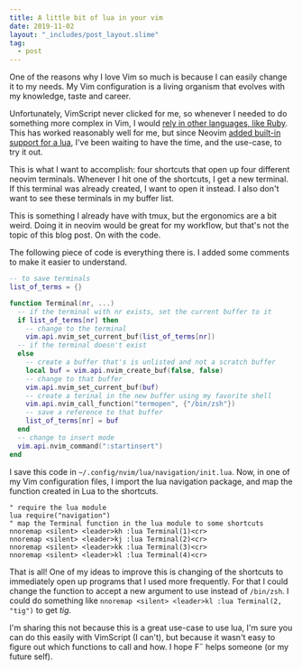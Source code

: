 ```yaml
---
title: A little bit of lua in your vim
date: 2019-11-02
layout: "_includes/post_layout.slime"
tag:
  - post
---
```


One of the reasons why I love Vim so much is because I can easily change it to
my needs. My Vim configuration is a living organism that evolves with my
knowledge, taste and career.

Unfortunately, VimScript never clicked for me, so whenever I needed to do
something more complex in Vim, I would
[rely in other languages, like Ruby](https://gabrielpoca.com/2017-09-04-vim-ruby/).
This has worked reasonably well for me, but since Neovim
[added built-in support for a lua](https://neovim.io/roadmap/), I've been
waiting to have the time, and the use-case, to try it out.

This is what I want to accomplish: four shortcuts that open up four different
neovim terminals. Whenever I hit one of the shortcuts, I get a new terminal. If
this terminal was already created, I want to open it instead. I also don't want
to see these terminals in my buffer list.

This is something I already have with tmux, but the ergonomics are a bit weird.
Doing it in neovim would be great for my workflow, but that's not the topic of
this blog post. On with the code.

The following piece of code is everything there is. I added some comments to
make it easier to understand.

```lua
-- to save terminals
list_of_terms = {}

function Terminal(nr, ...)
  -- if the terminal with nr exists, set the current buffer to it
  if list_of_terms[nr] then
    -- change to the terminal
    vim.api.nvim_set_current_buf(list_of_terms[nr])
  -- if the terminal doesn't exist
  else
    -- create a buffer that's is unlisted and not a scratch buffer
    local buf = vim.api.nvim_create_buf(false, false)
    -- change to that buffer
    vim.api.nvim_set_current_buf(buf)
    -- create a terinal in the new buffer using my favorite shell
    vim.api.nvim_call_function("termopen", {"/bin/zsh"})
    -- save a reference to that buffer
    list_of_terms[nr] = buf
  end
  -- change to insert mode
  vim.api.nvim_command(":startinsert")
end
```

I save this code in `~/.config/nvim/lua/navigation/init.lua`. Now, in one of my
Vim configuration files, I import the lua navigation package, and map the
function created in Lua to the shortcuts.

```vim
" require the lua module
lua require("navigation")
" map the Terminal function in the lua module to some shortcuts
nnoremap <silent> <leader>kh :lua Terminal(1)<cr>
nnoremap <silent> <leader>kj :lua Terminal(2)<cr>
nnoremap <silent> <leader>kk :lua Terminal(3)<cr>
nnoremap <silent> <leader>kl :lua Terminal(4)<cr>
```

That is all! One of my ideas to improve this is changing of the shortcuts to
immediately open up programs that I used more frequently. For that I could
change the function to accept a new argument to use instead of `/bin/zsh`. I
could do something like `nnoremap <silent> <leader>kl :lua Terminal(2, "tig")`
to get _tig_.

I'm sharing this not because this is a great use-case to use lua, I'm sure you
can do this easily with VimScript (I can't), but because it wasn't easy to
figure out which functions to call and how. I hope F˝ helps someone (or my
future self).
